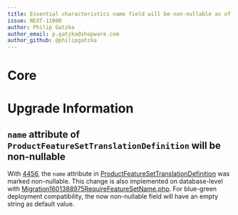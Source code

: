 ```yaml
---
title: Essential characteristics name field will be non-nullable as of v6.4.0.0
issue: NEXT-11000
author: Philip Gatzka
author_email: p.gatzka@shopware.com 
author_github: @philipgatzka
---
```

# Core

# Upgrade Information

## `name` attribute of `ProductFeatureSetTranslationDefinition` will be non-nullable

With [4456](https://github.com/shopware/shopware/issues/4456), the `name` attribute in
[ProductFeatureSetTranslationDefinition](https://github.com/shopware/platform/blob/master/src/Core/Content/Product/Aggregate/ProductFeatureSetTranslation/ProductFeatureSetTranslationDefinition.php)
was marked non-nullable. This change is also implemented on database-level with
[Migration1601388975RequireFeatureSetName.php](https://github.com/shopware/platform/blob/master/src/Core/Migration/Migration1601388975RequireFeatureSetName.php).
For blue-green deployment compatibility, the now non-nullable field will have an empty string as default value.
